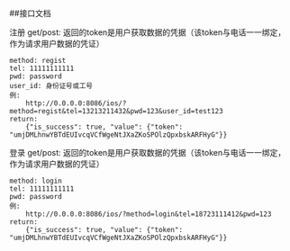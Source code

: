 ##接口文档

注册
get/post:
返回的token是用户获取数据的凭据（该token与电话一一绑定，作为请求用户数据的凭证）
```
method: regist
tel: 11111111111
pwd: password
user_id: 身份证号或工号
例:
    http://0.0.0.0:8086/ios/?method=regist&tel=13213211432&pwd=123&user_id=test123
return:
    {"is_success": true, "value": {"token": "umjDMLhnwYBTdEUIvcqVCfWgeNtJXaZKoSPOlzQpxbskARFHyG"}}
```

登录
get/post:
返回的token是用户获取数据的凭据（该token与电话一一绑定，作为请求用户数据的凭证）
```
method: login
tel: 11111111111
pwd: password
例:
    http://0.0.0.0:8086/ios/?method=login&tel=18723111412&pwd=123
return:
    {"is_success": true, "value": {"token": "umjDMLhnwYBTdEUIvcqVCfWgeNtJXaZKoSPOlzQpxbskARFHyG"}}
```




